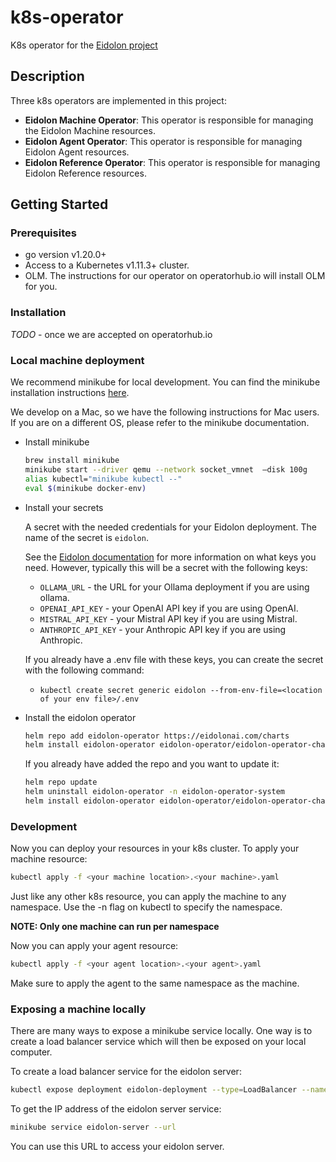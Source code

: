 # k8s-operator
K8s operator for the [Eidolon project](http://www.eidolonai.com)

## Description
Three k8s operators are implemented in this project:
- **Eidolon Machine Operator**: This operator is responsible for managing the Eidolon Machine resources.
- **Eidolon Agent Operator**: This operator is responsible for managing Eidolon Agent resources.
- **Eidolon Reference Operator**: This operator is responsible for managing Eidolon Reference resources.

## Getting Started

### Prerequisites
- go version v1.20.0+
- Access to a Kubernetes v1.11.3+ cluster.
- OLM.  The instructions for our operator on operatorhub.io will install OLM for you.
 
### Installation
*TODO* - once we are accepted on operatorhub.io

### Local machine deployment
We recommend minikube for local development.  You can find the minikube installation instructions [here](https://minikube.sigs.k8s.io/docs/start/).

We develop on a Mac, so we have the following instructions for Mac users.  If you are on a different OS, please refer to the minikube documentation.

* Install minikube
    ```sh
    brew install minikube
    minikube start --driver qemu --network socket_vmnet  —disk 100g
    alias kubectl="minikube kubectl --"   
    eval $(minikube docker-env)
    ```

* Install your secrets

  A secret with the needed credentials for your Eidolon deployment. The name of the secret is `eidolon`.

  See the [Eidolon documentation](https://www.eidolonai.com) for more information on what keys you need. 
  However, typically this will be a secret with the following keys:
  - `OLLAMA_URL` - the URL for your Ollama deployment if you are using ollama.
  - `OPENAI_API_KEY` - your OpenAI API key if you are using OpenAI.
  - `MISTRAL_API_KEY` - your Mistral API key if you are using Mistral.
  - `ANTHROPIC_API_KEY` - your Anthropic API key if you are using Anthropic.

  If you already have a .env file with these keys, you can create the secret with the following command:
  - `kubectl create secret generic eidolon --from-env-file=<location of your env file>/.env`

* Install the eidolon operator
    ```sh
    helm repo add eidolon-operator https://eidolonai.com/charts 
    helm install eidolon-operator eidolon-operator/eidolon-operator-chart --namespace eidolon-operator-system --create-namespace
    ```

    If you already have added the repo and you want to update it:
    ```sh
    helm repo update
    helm uninstall eidolon-operator -n eidolon-operator-system                  
    helm install eidolon-operator eidolon-operator/eidolon-operator-chart --namespace eidolon-operator-system --create-namespace
    ```

### Development
Now you can deploy your resources in your k8s cluster. To apply your machine resource:
```sh
kubectl apply -f <your machine location>.<your machine>.yaml
```
Just like any other k8s resource, you can apply the machine to any namespace. Use the -n flag on kubectl to specify the namespace.

**NOTE: Only one machine can run per namespace**

Now you can apply your agent resource:
```sh
kubectl apply -f <your agent location>.<your agent>.yaml
```

Make sure to apply the agent to the same namespace as the machine.

### Exposing a machine locally
There are many ways to expose a minikube service locally. 
One way is to create a load balancer service which will then be exposed on your local computer. 

To create a load balancer service for the eidolon server:
```sh
kubectl expose deployment eidolon-deployment --type=LoadBalancer --name=eidolon-server --port 8080
```

To get the IP address of the eidolon server service:
```sh
minikube service eidolon-server --url
```

You can use this URL to access your eidolon server.
